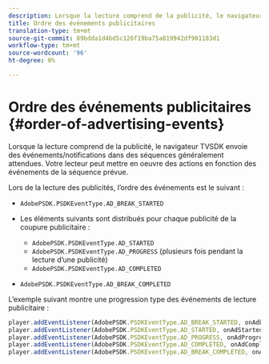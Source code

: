 ```yaml
---
description: Lorsque la lecture comprend de la publicité, le navigateur TVSDK envoie des événements/notifications dans des séquences généralement attendues. Votre lecteur peut mettre en oeuvre des actions en fonction des événements de la séquence prévue.
title: Ordre des événements publicitaires
translation-type: tm+mt
source-git-commit: 89bdda1d4bd5c126f19ba75a819942df901183d1
workflow-type: tm+mt
source-wordcount: '96'
ht-degree: 0%

---
```



# Ordre des événements publicitaires {#order-of-advertising-events}

Lorsque la lecture comprend de la publicité, le navigateur TVSDK envoie des événements/notifications dans des séquences généralement attendues. Votre lecteur peut mettre en oeuvre des actions en fonction des événements de la séquence prévue.

<!--<a id="section_69E3CCBC57BB48399799876E83908348"></a>-->

Lors de la lecture des publicités, l’ordre des événements est le suivant :

* `AdobePSDK.PSDKEventType.AD_BREAK_STARTED`
* Les éléments suivants sont distribués pour chaque publicité de la coupure publicitaire :

   * `AdobePSDK.PSDKEventType.AD_STARTED`
   * `AdobePSDK.PSDKEventType.AD_PROGRESS` (plusieurs fois pendant la lecture d’une publicité)
   * `AdobePSDK.PSDKEventType.AD_COMPLETED`

* `AdobePSDK.PSDKEventType.AD_BREAK_COMPLETED`

L’exemple suivant montre une progression type des événements de lecture publicitaire :

```js
player.addEventListener(AdobePSDK.PSDKEventType.AD_BREAK_STARTED, onAdbreakStarted); 
player.addEventListener(AdobePSDK.PSDKEventType.AD_STARTED, onAdStarted); 
player.addEventListener(AdobePSDK.PSDKEventType.AD_PROGRESS, onAdProgress); 
player.addEventListener(AdobePSDK.PSDKEventType.AD_COMPLETED, onAdCompleted); 
player.addEventListener(AdobePSDK.PSDKEventType.AD_BREAK_COMPLETED, onAdbreakCompleted);
```

